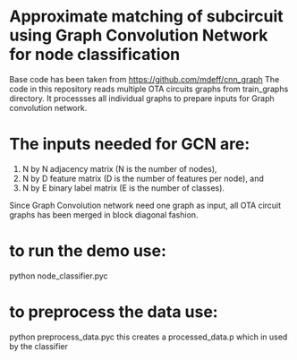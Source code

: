 # Approximate matching of subcircuit using Graph Convolution Network for node classification
Base code has been taken from https://github.com/mdeff/cnn_graph
The code in this repository reads multiple OTA circuits graphs from train_graphs directory.
It processses all individual graphs to prepare inputs for Graph convolution network.

# The inputs needed for GCN are:
1. N by N adjacency matrix (N is the number of nodes),
2. N by D feature matrix (D is the number of features per node), and
3. N by E binary label matrix (E is the number of classes).

Since Graph Convolution network need one graph as input, all OTA circuit graphs has been merged in block diagonal fashion.

# to run the demo use:
python node_classifier.pyc

# to preprocess the data use:
python preprocess_data.pyc
this creates a processed_data.p   which in used by the classifier
